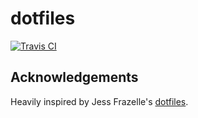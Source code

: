 # dotfiles

[![Travis CI](https://travis-ci.org/zl4bv/dotfiles.svg?branch=master)](https://travis-ci.org/zl4bv/dotfiles)

## Acknowledgements

Heavily inspired by Jess Frazelle's [dotfiles](https://github.com/jessfraz/dotfiles).
